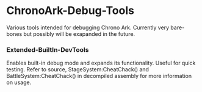 # ChronoArk-Debug-Tools
Various tools intended for debugging Chrono Ark. Currently very bare-bones but possibly will be exapanded in the future.

### Extended-BuiltIn-DevTools
Enables built-in debug mode and expands its functionality. Useful for quick testing.
Refer to source, StageSystem:CheatChack() and BattleSystem:CheatChack() in decompiled assembly for more information on usage.
